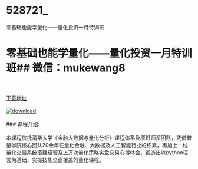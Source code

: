 # 528721_
零基础也能学量化——量化投资一月特训班
# 零基础也能学量化——量化投资一月特训班## 微信：mukewang8
<br/></br>[下载地址](http://www.36tz.cn/article/528721 "下载地址")
<br/></br>[![download](http://36tz.cn/muke_img/2019_11_2-65-300x167.png "下载地址")](http://www.36tz.cn/article/528721 "下载地址")
<br/></br>### 课程介绍:<br/></br>本课程依托清华大学《金融大数据与量化分析》课程体系及原班师资团队，凭借普量学院核心团队20余年在量化金融、大数据及人工智能行业的积累，再加上一线量化交易系统搭建经验及上万次量化策略实盘交易心得体会，锻造出以python语言为基础、实操技能全面覆盖的量化课程。


 
